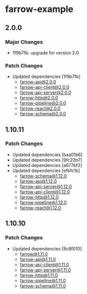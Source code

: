 # farrow-example

## 2.0.0

### Major Changes

- 1f9b7fb: upgrade for version 2.0

### Patch Changes

- Updated dependencies [1f9b7fb]
  - farrow-api@2.0.0
  - farrow-api-client@2.0.0
  - farrow-api-server@2.0.0
  - farrow-http@2.0.0
  - farrow-pipeline@2.0.0
  - farrow-react@2.0.0
  - farrow-schema@2.0.0

## 1.10.11

### Patch Changes

- Updated dependencies [baa01b6]
- Updated dependencies [9fc22b7]
- Updated dependencies [a677bf2]
- Updated dependencies [efbfc1b]
  - farrow-schema@1.12.0
  - farrow-api@1.12.0
  - farrow-api-server@1.12.0
  - farrow-api-client@1.12.0
  - farrow-http@1.12.0
  - farrow-pipeline@1.12.0
  - farrow-react@1.12.0

## 1.10.10

### Patch Changes

- Updated dependencies [8c8f010]
  - farrow@1.11.0
  - farrow-api@1.11.0
  - farrow-api-client@1.11.0
  - farrow-api-server@1.11.0
  - farrow-http@1.11.0
  - farrow-pipeline@1.11.0
  - farrow-schema@1.11.0
